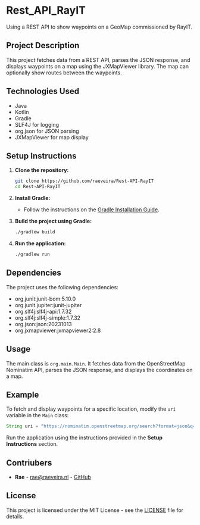 # Rest_API_RayIT

Using a REST API to show waypoints on a GeoMap commissioned by RayIT.

## Project Description

This project fetches data from a REST API, parses the JSON response, and displays waypoints on a map using the JXMapViewer library. The map can optionally show routes between the waypoints.

## Technologies Used

- Java
- Kotlin
- Gradle
- SLF4J for logging
- org.json for JSON parsing
- JXMapViewer for map display

## Setup Instructions

1. **Clone the repository:**
    ```sh
    git clone https://github.com/raeveira/Rest-API-RayIT
    cd Rest-API-RayIT
    ```

2. **Install Gradle:**
    - Follow the instructions on the [Gradle Installation Guide](https://gradle.org/install/).


3. **Build the project using Gradle:**
    ```sh
    ./gradlew build
    ```

4. **Run the application:**
    ```sh
    ./gradlew run
    ```

## Dependencies

The project uses the following dependencies:

- org.junit:junit-bom:5.10.0
- org.junit.jupiter:junit-jupiter
- org.slf4j:slf4j-api:1.7.32
- org.slf4j:slf4j-simple:1.7.32
- org.json:json:20231013
- org.jxmapviewer:jxmapviewer2:2.8

## Usage

The main class is `org.main.Main`. It fetches data from the OpenStreetMap Nominatim API, parses the JSON response, and displays the coordinates on a map.

## Example

To fetch and display waypoints for a specific location, modify the `uri` variable in the `Main` class:

```java
String uri = "https://nominatim.openstreetmap.org/search?format=json&q=Roermond";
```

Run the application using the instructions provided in the **Setup Instructions** section.

## Contriubers
* **Rae** - rae@raeveira.nl - [GitHub](https://github.com/raeveira)

## License
This project is licensed under the MIT License - see the [LICENSE](LICENSE) file for details.
```